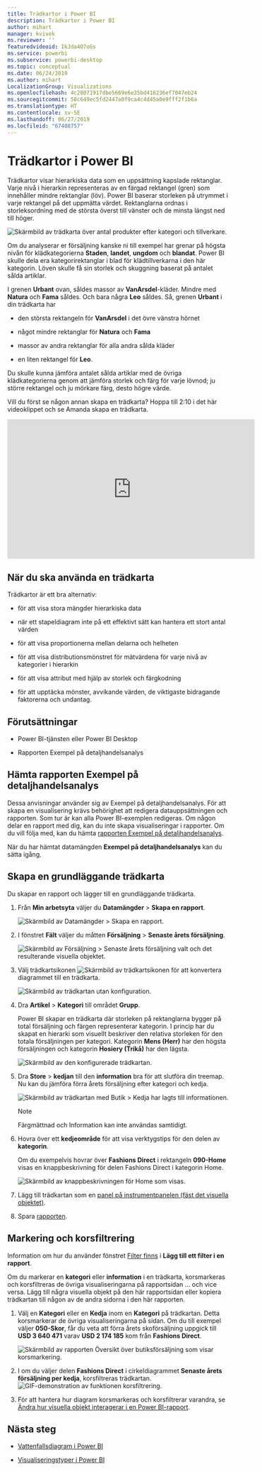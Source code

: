 ```yaml
---
title: Trädkartor i Power BI
description: Trädkartor i Power BI
author: mihart
manager: kvivek
ms.reviewer: ''
featuredvideoid: IkJda4O7oGs
ms.service: powerbi
ms.subservice: powerbi-desktop
ms.topic: conceptual
ms.date: 06/24/2019
ms.author: mihart
LocalizationGroup: Visualizations
ms.openlocfilehash: 4c28071917dbe5669e6e35bd416236ef7047eb24
ms.sourcegitcommit: 58c649ec5fd2447a0f9ca4c4d45a0e9fff2f1b6a
ms.translationtype: HT
ms.contentlocale: sv-SE
ms.lasthandoff: 06/27/2019
ms.locfileid: "67408757"
---
```

# <a name="treemaps-in-power-bi"></a>Trädkartor i Power BI

Trädkartor visar hierarkiska data som en uppsättning kapslade rektanglar. Varje nivå i hierarkin representeras av en färgad rektangel (gren) som innehåller mindre rektanglar (löv). Power BI baserar storleken på utrymmet i varje rektangel på det uppmätta värdet. Rektanglarna ordnas i storleksordning med de största överst till vänster och de minsta längst ned till höger.

![Skärmbild av trädkarta över antal produkter efter kategori och tillverkare.](media/power-bi-visualization-treemaps/pbi-nancy-viz-treemap.png)

Om du analyserar er försäljning kanske ni till exempel har grenar på högsta nivån för klädkategorierna **Staden**, **landet**, **ungdom** och **blandat**. Power BI skulle dela era kategorirektanglar i blad för klädtillverkarna i den här kategorin. Löven skulle få sin storlek och skuggning baserat på antalet sålda artiklar.

I grenen **Urbant** ovan, såldes massor av **VanArsdel**-kläder. Mindre med **Natura** och **Fama** såldes. Och bara några **Leo** såldes. Så, grenen **Urbant** i din trädkarta har

* den största rektangeln för **VanArsdel** i det övre vänstra hörnet

* något mindre rektanglar för **Natura** och **Fama**

* massor av andra rektanglar för alla andra sålda kläder

* en liten rektangel för **Leo**.

Du skulle kunna jämföra antalet sålda artiklar med de övriga klädkategorierna genom att jämföra storlek och färg för varje lövnod; ju större rektangel och ju mörkare färg, desto högre värde.

Vill du först se någon annan skapa en trädkarta? Hoppa till 2:10 i det här videoklippet och se Amanda skapa en trädkarta.

<iframe width="560" height="315" src="https://www.youtube.com/embed/IkJda4O7oGs" frameborder="0" allowfullscreen></iframe>

## <a name="when-to-use-a-treemap"></a>När du ska använda en trädkarta

Trädkartor är ett bra alternativ:

* för att visa stora mängder hierarkiska data

* när ett stapeldiagram inte på ett effektivt sätt kan hantera ett stort antal värden

* för att visa proportionerna mellan delarna och helheten

* för att visa distributionsmönstret för mätvärdena för varje nivå av kategorier i hierarkin

* för att visa attribut med hjälp av storlek och färgkodning

* för att upptäcka mönster, avvikande värden, de viktigaste bidragande faktorerna och undantag.

## <a name="prerequisites"></a>Förutsättningar

* Power BI-tjänsten eller Power BI Desktop

* Rapporten Exempel på detaljhandelsanalys

## <a name="get-the-retail-analysis-sample-report"></a>Hämta rapporten Exempel på detaljhandelsanalys

Dessa anvisningar använder sig av Exempel på detaljhandelsanalys. För att skapa en visualisering krävs behörighet att redigera datauppsättningen och rapporten. Som tur är kan alla Power BI-exemplen redigeras. Om någon delar en rapport med dig, kan du inte skapa visualiseringar i rapporter. Om du vill följa med, kan du hämta [rapporten Exempel på detaljhandelsanalys](../sample-datasets.md).

När du har hämtat datamängden **Exempel på detaljhandelsanalys** kan du sätta igång.

## <a name="create-a-basic-treemap"></a>Skapa en grundläggande trädkarta

Du skapar en rapport och lägger till en grundläggande trädkarta.

1. Från **Min arbetsyta** väljer du **Datamängder** > **Skapa en rapport**.

    ![Skärmbild av Datamängder > Skapa en rapport.](media/power-bi-visualization-treemaps/power-bi-create-a-report.png)

1. I fönstret **Fält** väljer du måtten **Försäljning**  >  **Senaste årets försäljning**.

   ![Skärmbild av Försäljning > Senaste årets försäljning valt och det resulterande visuella objektet.](media/power-bi-visualization-treemaps/treemapfirstvalue_new.png)

1. Välj trädkartsikonen ![Skärmbild av trädkartsikonen](media/power-bi-visualization-treemaps/power-bi-treemap-icon.png) för att konvertera diagrammet till en trädkarta.

   ![Skärmbild av trädkartan utan konfiguration.](media/power-bi-visualization-treemaps/treemapconvertto_new.png)

1. Dra **Artikel** > **Kategori** till området **Grupp**.

    Power BI skapar en trädkarta där storleken på rektanglarna bygger på total försäljning och färgen representerar kategorin. I princip har du skapat en hierarki som visuellt beskriver den relativa storleken för den totala försäljningen per kategori. Kategorin **Mens (Herr)** har den högsta försäljningen och kategorin **Hosiery (Trikå)** har den lägsta.

    ![Skärmbild av den konfigurerade trädkartan.](media/power-bi-visualization-treemaps/power-bi-complete.png)

1. Dra **Store** > **kedjan** till den **information** bra för att slutföra din treemap. Nu kan du jämföra förra årets försäljning efter kategori och kedja.

   ![Skärmbild av trädkartan med Butik > Kedja har lagts till informationen.](media/power-bi-visualization-treemaps/power-bi-details.png)

   > [!NOTE]
   > Färgmättnad och Information kan inte användas samtidigt.

1. Hovra över ett **kedjeområde** för att visa verktygstips för den delen av **kategorin**.

    Om du exempelvis hovrar över **Fashions Direct** i rektangeln **090-Home** visas en knappbeskrivning för delen Fashions Direct i kategorin Home.

   ![Skärmbild av knappbeskrivningen för Home som visas.](media/power-bi-visualization-treemaps/treemaphoverdetail_new.png)

1. Lägg till trädkartan som en [panel på instrumentpanelen (fäst det visuella objektet)](../service-dashboard-tiles.md).

1. Spara [rapporten](../service-report-save.md).

## <a name="highlighting-and-cross-filtering"></a>Markering och korsfiltrering

Information om hur du använder fönstret [Filter finns](../power-bi-report-add-filter.md) i **Lägg till ett filter i en rapport**.

Om du markerar en **kategori** eller **information** i en trädkarta, korsmarkeras och korsfiltreras de övriga visualiseringarna på rapportsidan ... och vice versa. Lägg till några visuella objekt på den här rapportsidan eller kopiera trädkartan till någon av de andra sidorna i den här rapporten.

1. Välj en **Kategori** eller en **Kedja** inom en **Kategori** på trädkartan. Detta korsmarkerar de övriga visualiseringarna på sidan. Om du till exempel väljer **050-Skor**, får du veta att förra årets skoförsäljning uppgick till **USD 3 640 471** varav **USD 2 174 185** kom från **Fashions Direct**.

   ![Skärmbild av rapporten Översikt över butiksförsäljning som visar korsmarkering.](media/power-bi-visualization-treemaps/treemaphiliting.png)

1. I om du väljer delen **Fashions Direct** i cirkeldiagrammet **Senaste årets försäljning per kedja**, korsfiltreras trädkartan.
   ![GIF-demonstration av funktionen korsfiltrering.](media/power-bi-visualization-treemaps/treemapnoowl.gif)

1. För att hantera hur diagram korsmarkeras och korsfiltrerar varandra, se [Ändra hur visuella objekt interagerar i en Power BI-rapport](../service-reports-visual-interactions.md).

## <a name="next-steps"></a>Nästa steg

* [Vattenfallsdiagram i Power BI](power-bi-visualization-waterfall-charts.md)

* [Visualiseringstyper i Power BI](power-bi-visualization-types-for-reports-and-q-and-a.md)
